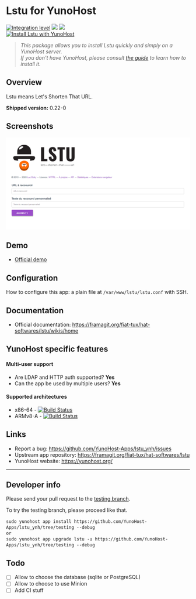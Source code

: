 # Lstu for YunoHost

[![Integration level](https://dash.yunohost.org/integration/lstu.svg)](https://dash.yunohost.org/appci/app/lstu) ![](https://ci-apps.yunohost.org/ci/badges/lstu.status.svg) ![](https://ci-apps.yunohost.org/ci/badges/lstu.maintain.svg)  
[![Install Lstu with YunoHost](https://install-app.yunohost.org/install-with-yunohost.png)](https://install-app.yunohost.org/?app=lstu)

> *This package allows you to install Lstu quickly and simply on a YunoHost server.  
If you don't have YunoHost, please consult [the guide](https://yunohost.org/#/install) to learn how to install it.*

## Overview
Lstu means Let's Shorten That URL.

**Shipped version:** 0.22-0

## Screenshots

![](LSTU_screenshot.png)

## Demo

* [Official demo](https://lstu.fr)

## Configuration

How to configure this app: a plain file at `/var/www/lstu/lstu.conf` with SSH.

## Documentation

 * Official documentation: https://framagit.org/fiat-tux/hat-softwares/lstu/wikis/home

## YunoHost specific features

#### Multi-user support

* Are LDAP and HTTP auth supported? **Yes**  
* Can the app be used by multiple users? **Yes**

#### Supported architectures

* x86-64 - [![Build Status](https://ci-apps.yunohost.org/ci/logs/lstu%20%28Apps%29.svg)](https://ci-apps.yunohost.org/ci/apps/lstu/)
* ARMv8-A - [![Build Status](https://ci-apps-arm.yunohost.org/ci/logs/lstu%20%28Apps%29.svg)](https://ci-apps-arm.yunohost.org/ci/apps/lstu/)

## Links

 * Report a bug: https://github.com/YunoHost-Apps/lstu_ynh/issues
 * Upstream app repository: https://framagit.org/fiat-tux/hat-softwares/lstu
 * YunoHost website: https://yunohost.org/

---

## Developer info

Please send your pull request to the [testing branch](https://github.com/YunoHost-Apps/lstu_ynh/tree/testing).

To try the testing branch, please proceed like that.
```
sudo yunohost app install https://github.com/YunoHost-Apps/lstu_ynh/tree/testing --debug
or
sudo yunohost app upgrade lstu -u https://github.com/YunoHost-Apps/lstu_ynh/tree/testing --debug
```

## Todo

- [ ] Allow to choose the database (sqlite or PostgreSQL)
- [ ] Allow to choose to use Minion
- [ ] Add CI stuff
